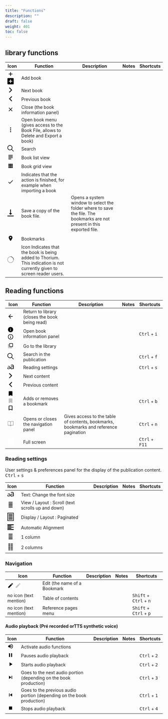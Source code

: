 ```yaml
---
title: "Functions"
description: ""
draft: false
weight: 401
toc: false
---
```


## library functions
|Icon|Function|Description|Notes|Shortcuts|
|---|---|---|---|---|
|<img class="icons" src="/images/icons/baseline-add-24px.svg" alt="Icon " width="20px"><img class="icons" src="/images/icons/plus.svg" alt="Icon +" width="20px">|<span class="function">Add book</span>||||
|<img class="icons" src="/images/icons/baseline-arrow_forward_ios-24px.svg" alt="Icon Right arrow" width="20px">|<span class="function">Next book	</span>||||
|<img class="icons" src="/images/icons/baseline-arrow_left_ios-24px.svg" alt="Icon Left arrow" width="20px">|<span class="function">Previous book	</span>||||
|<img class="icons" src="/images/icons/baseline-close-24px.svg" alt="Icon x" width="20px">|<span class="function"> Close (the book information panel)		</span>||||<!--|<img class="icons" src="/images/icons/baseline-more_vert-24px.svg" alt="Icon " width="20px">|<span class="function">Ouvrir le menu du livre (donne accès à la Fiche Livre, permet de Supprimer et d'Exporter un livre)</span>||||-->
|<img class="icons" src="/images/icons/menu.svg" alt="Icon 3 points" width="20px">|<span class="function">Open book menu (gives access to the Book File, allows to Delete and Export a book)		</span>|||||<!-- <img class="icons" src="/images/icons/baseline-search-24px.svg" alt="Icon " width="20px"><img class="icons" src="/images/icons/baseline-search-24px-grey.svg" alt="Icon " width="20px"> <figcaption class="icon"> -->
  <img class="icons" src="/images/icons/magnifying_glass.svg" alt="Icon magnifying glass" width="20px">|<span class="function">Search</span>||||
|<img class="icons" src="/images/icons/baseline-view_list-24px.svg" alt="Icon list" width="20px">|<span class="function">Book list view</span>||||
|<img class="icons" src="/images/icons/baseline-view_module-24px.svg" alt="Icon grid" width="20px">|<span class="function">Book grid view	</span>||||
|<img class="icons" src="/images/icons/done.svg" alt="Icon circle" width="20px">|<span class="function">Indicates that the action is finished, for example when importing a book</span>||||
|<img class="icons" src="/images/icons/download.svg" alt="Icon arrow down to a box" width="20px">|<span class="function">Save a copy of the book file. </span>|	Opens a system window to select the folder where to save the file. The bookmarks are not present in this exported file.		
|||
|<img class="icons" src="/images/icons/landmark.svg" alt="Icon Bookmarks" width="20px">|<span class="function">  Bookmarks</span>||||
|<img class="icons" src="/images/icons/loader.svg" alt="Icon " width="20px">|<span class="function">Icon Indicates that the book is being added to Thorium. This indication is not currently given to screen reader users.	||||


## Reading functions
|Icon|Function|Description|Notes|Shortcuts|
|---|---|---|---|---|
|<img class="icons" src="/images/icons/baseline-arrow_back-24px.svg" alt="Icon fléche à gauche" width="20px">|<span class="function"> Return to library (closes the book being read)	</span>||||
|<img class="icons" src="/images/icons/info.svg" alt="Icon information" width="20px">  <img class="icons" src="/images/icons/outline-info-24px.svg" alt="Icon Information" width="20px">|<span class="function">Open book information panel</span>|||<kbd>Ctrl</kbd> + <kbd>i</kbd>|
|<img class="icons" src="/images/icons/outline-flip_to_front-24px.svg" alt="Icon Display the library " width="20px">|<span class="function">Go to the library	</span>||||
<img class="icons" src="/images/icons/magnifying_glass.svg" alt="Icon magnifying glass" width="20px">|<span class="function">Search in the publication</span>|||<kbd>Ctrl</kbd> + <kbd>f</kbd>|
|<img class="icons" src="/images/icons/font-size.svg" alt="Icon Settings" width="20px">|<span class="function"> Reading settings</span>|||<kbd>Ctrl</kbd> + <kbd>s</kbd>|
|<img class="icons" src="/images/icons/baseline-arrow_forward_ios-24px.svg" alt="Icon right arrow" width="20px">|<span class="function">Next content		</span>||||
|<img class="icons" src="/images/icons/baseline-arrow_left_ios-24px.svg" alt="Icon Gauche" width="20px">|<span class="function"> Previous content	</span>||||
|<img class="icons" src="/images/icons/outline-bookmark-24px.svg" alt="" width="20px">  <img class="icons" src="/images/icons/outline-bookmark-24px-grey.svg" alt="Icon Bookmarks" width="20px">  <img class="icons" src="/images/icons/outline-bookmark_border-24px.svg" alt="Icon Marque page" width="20px">|<span class="function">Adds or removes a bookmark</span>|||<kbd>Ctrl</kbd> + <kbd>b</kbd>|
|<img class="icons" src="/images/icons/open_book.svg" alt="Icon navigation" width="20px">|<span class="function">Opens or closes the navigation panel</span>|  Gives access to the table of contents, bookmarks, bookmarks and reference pagination ||<kbd>Ctrl</kbd>  +  <kbd>n</kbd>|
|<img class="icons" src="/images/icons/sharp-crop_free-24px.svg" alt="Icon Full screen mode" width="20px">|<span class="function">Full screen </span>||| <kbd>Ctrl</kbd> + <kbd>F11</kbd>|


### Reading settings

User settings & preferences panel for the display of the publication content. <kbd>Ctrl</kbd>  +  <kbd>s</kbd>

|Icon|Function|Description|Notes|Shortcuts|
|---|---|---|---|---|
|<img class="icons" src="/images/icons/font-size.svg" alt="Text Size Icon" width="20px">|<span class="function">Text: Change the font size	</span>||||
|<img class="icons" src="/images/icons/auto.svg" alt="Icon " width="20px">|<span class="function">View / Layout : Scroll (text scrolls up and down)</span>||||
|<img class="icons" src="/images/icons/pagine.svg" alt="Icon " width="20px">|<span class="function">Display / Layout : Paginated		</span>||||
|<img class="icons" src="/images/icons/paragraph-left.svg" alt="Icon " width="20px">|<span class="function">Automatic Alignment	</span>| 
|<img class="icons" src="/images/icons/colonne.svg" alt="Icon " width="20px">|<span class="function">1 column</span>| 
|<img class="icons" src="/images/icons/colonne2.svg" alt="Icon " width="20px">|<span class="function"> 2 columns</span>||||

### Navigation
|Icon|Function|Description|Notes|Shortcuts|
|---|---|---|---|---|
|<img class="icons" src="/images/icons/baseline-edit-24px.svg" alt="Icon " width="20px">   <img class="icons" src="/images/icons/baseline-edit-24px-grey.svg" alt="Edit Icon" width="20px">|<span class="function">Edit (the name of a Bookmark</span>||||
|no icon (text mention)|Table of contents|||<kbd>Shift</kbd>  +  <kbd>Ctrl</kbd>  +  <kbd>n</kbd>|
|no icon (text mention)|Reference pages menu |||<kbd>Shift</kbd>  +  <kbd>Ctrl</kbd>  +  <kbd>p</kbd> |

#### Audio playback (Pré recorded orTTS synthetic voice)
|Icon|Function|Description|Notes|Shortcuts|
|---|---|---|---|---|
|<img class="icons" src="/images/icons/baseline-volume_up-24px.svg" alt="Icon Activate texte to speech" width="20px">|<span class="function">Activate audio functions</span>||||
|<img class="icons" src="/images/icons/baseline-pause-24px.svg" alt="Icon pause" width="20px">|<span class="function">Pauses audio playback </span>|||<kbd>Ctrl</kbd> + <kbd>2</kbd>|
|<img class="icons" src="/images/icons/baseline-play_arrow-24px.svg" alt="Icon play" width="20px">|<span class="function"> Starts audio playback</span>|||<kbd>Ctrl</kbd> + <kbd>2</kbd>|
|<img class="icons" src="/images/icons/baseline-skip_next-24px.svg" alt="Icon previous" width="20px">|<span class="function">Goes to the next audio portion (depending on the book production)</span>|||<kbd>Ctrl</kbd> + <kbd>3</kbd>|
|<img class="icons" src="/images/icons/baseline-skip_previous-24px.svg" alt="Icon next" width="20px">|<span class="function">Goes to the previous audio portion (depending on the book production)</span>|||<kbd>Ctrl</kbd> + <kbd>1</kbd>|
|<img class="icons" src="/images/icons/baseline-stop-24px.svg" alt="Icon " width="20px">|<span class="function">Stops audio playback </span>|||<kbd>Ctrl</kbd> + <kbd>4</kbd>|